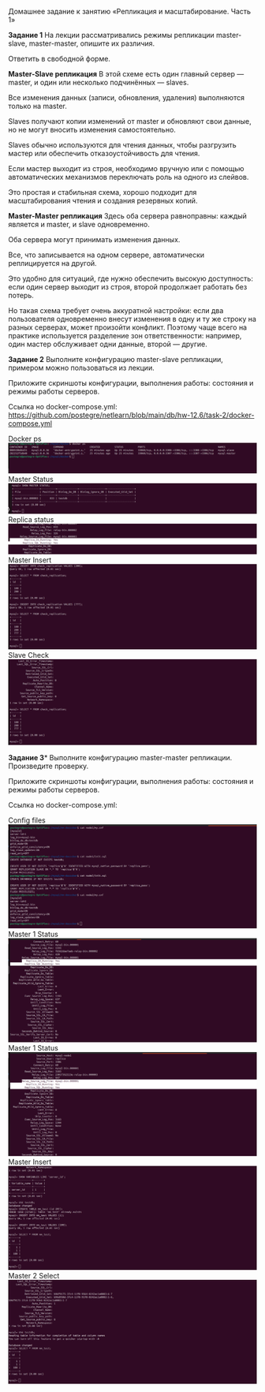 Домашнее задание к занятию «Репликация и масштабирование. Часть 1»

**Задание 1**
На лекции рассматривались режимы репликации master-slave, master-master, опишите их различия.

Ответить в свободной форме.


**Master-Slave репликация**
В этой схеме есть один главный сервер — master, и один или несколько подчинённых — slaves.

Все изменения данных (записи, обновления, удаления) выполняются только на master.

Slaves получают копии изменений от master и обновляют свои данные, но не могут вносить изменения самостоятельно.

Slaves обычно используются для чтения данных, чтобы разгрузить мастер или обеспечить отказоустойчивость для чтения.

Если мастер выходит из строя, необходимо вручную или с помощью автоматических механизмов переключать роль на одного из слейвов.

Это простая и стабильная схема, хорошо подходит для масштабирования чтения и создания резервных копий.

**Master-Master репликация**
Здесь оба сервера равноправны: каждый является и master, и slave одновременно.

Оба сервера могут принимать изменения данных.

Все, что записывается на одном сервере, автоматически реплицируется на другой.

Это удобно для ситуаций, где нужно обеспечить высокую доступность: если один сервер выходит из строя, второй продолжает работать без потерь.

Но такая схема требует очень аккуратной настройки: если два пользователя одновременно внесут изменения в одну и ту же строку на разных серверах, может произойти конфликт. 
Поэтому чаще всего на практике используется разделение зон ответственности: например, один мастер обслуживает одни данные, второй — другие.


**Задание 2**
Выполните конфигурацию master-slave репликации, примером можно пользоваться из лекции.

Приложите скриншоты конфигурации, выполнения работы: состояния и режимы работы серверов.

Ссылка но docker-compose.yml: https://github.com/postegre/netlearn/blob/main/db/hw-12.6/task-2/docker-compose.yml


Docker ps![Docker ps](https://github.com/postegre/netlearn/blob/main/db/hw-12.6/task-2/Task-2.1.png)
Master Status![Master Status](https://github.com/postegre/netlearn/blob/main/db/hw-12.6/task-2/Task-2.2.png)
Replica status![Replica status](https://github.com/postegre/netlearn/blob/main/db/hw-12.6/task-2/Task-2.3.png)
Master Insert![Master Insert](https://github.com/postegre/netlearn/blob/main/db/hw-12.6/task-2/Task-2.4.png)
Slave Check![Slave Check](https://github.com/postegre/netlearn/blob/main/db/hw-12.6/task-2/Task-2.5.png)



**Задание 3***
Выполните конфигурацию master-master репликации. Произведите проверку.

Приложите скриншоты конфигурации, выполнения работы: состояния и режимы работы серверов.


Ссылка но docker-compose.yml: 


Config files![Config files](https://github.com/postegre/netlearn/blob/main/db/hw-12.6/task-3/Task-3.1.png)
Master 1 Status![Master 1 Status](https://github.com/postegre/netlearn/blob/main/db/hw-12.6/task-3/Task-3.2.png)
Master 1 Status![Master 2 Status](https://github.com/postegre/netlearn/blob/main/db/hw-12.6/task-3/Task-3.3.png)
Master Insert![Master 1 Insert](https://github.com/postegre/netlearn/blob/main/db/hw-12.6/task-3/Task-3.4.png)
Master 2 Select![Master 2 Select](https://github.com/postegre/netlearn/blob/main/db/hw-12.6/task-3/Task-3.5.png)
